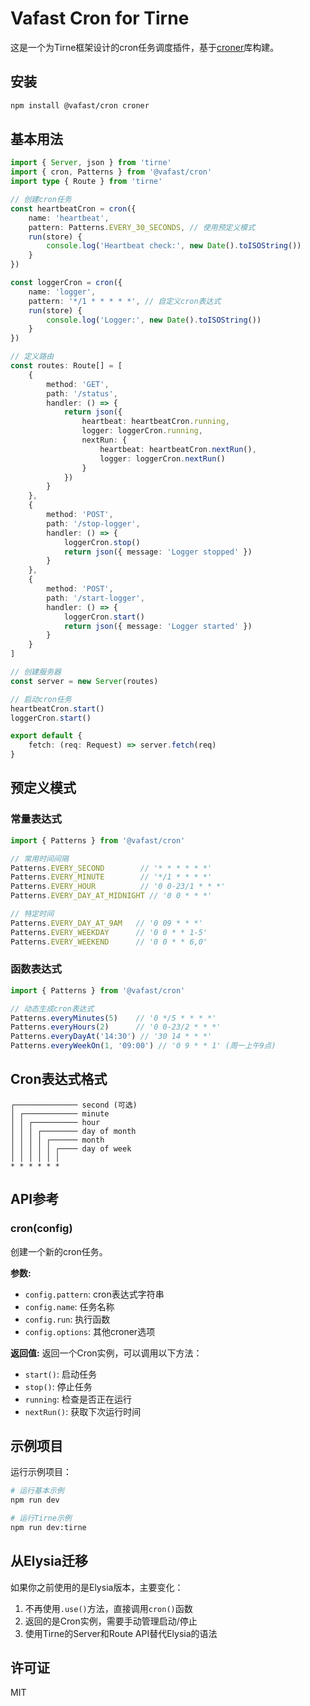# Vafast Cron for Tirne

这是一个为Tirne框架设计的cron任务调度插件，基于[croner](https://github.com/hexagon/croner)库构建。

## 安装

```bash
npm install @vafast/cron croner
```

## 基本用法

```typescript
import { Server, json } from 'tirne'
import { cron, Patterns } from '@vafast/cron'
import type { Route } from 'tirne'

// 创建cron任务
const heartbeatCron = cron({
	name: 'heartbeat',
	pattern: Patterns.EVERY_30_SECONDS, // 使用预定义模式
	run(store) {
		console.log('Heartbeat check:', new Date().toISOString())
	}
})

const loggerCron = cron({
	name: 'logger',
	pattern: '*/1 * * * * *', // 自定义cron表达式
	run(store) {
		console.log('Logger:', new Date().toISOString())
	}
})

// 定义路由
const routes: Route[] = [
	{
		method: 'GET',
		path: '/status',
		handler: () => {
			return json({
				heartbeat: heartbeatCron.running,
				logger: loggerCron.running,
				nextRun: {
					heartbeat: heartbeatCron.nextRun(),
					logger: loggerCron.nextRun()
				}
			})
		}
	},
	{
		method: 'POST',
		path: '/stop-logger',
		handler: () => {
			loggerCron.stop()
			return json({ message: 'Logger stopped' })
		}
	},
	{
		method: 'POST',
		path: '/start-logger',
		handler: () => {
			loggerCron.start()
			return json({ message: 'Logger started' })
		}
	}
]

// 创建服务器
const server = new Server(routes)

// 启动cron任务
heartbeatCron.start()
loggerCron.start()

export default {
	fetch: (req: Request) => server.fetch(req)
}
```

## 预定义模式

### 常量表达式

```typescript
import { Patterns } from '@vafast/cron'

// 常用时间间隔
Patterns.EVERY_SECOND        // '* * * * * *'
Patterns.EVERY_MINUTE        // '*/1 * * * *'
Patterns.EVERY_HOUR          // '0 0-23/1 * * *'
Patterns.EVERY_DAY_AT_MIDNIGHT // '0 0 * * *'

// 特定时间
Patterns.EVERY_DAY_AT_9AM   // '0 09 * * *'
Patterns.EVERY_WEEKDAY      // '0 0 * * 1-5'
Patterns.EVERY_WEEKEND      // '0 0 * * 6,0'
```

### 函数表达式

```typescript
import { Patterns } from '@vafast/cron'

// 动态生成cron表达式
Patterns.everyMinutes(5)    // '0 */5 * * * *'
Patterns.everyHours(2)      // '0 0-23/2 * * *'
Patterns.everyDayAt('14:30') // '30 14 * * *'
Patterns.everyWeekOn(1, '09:00') // '0 9 * * 1' (周一上午9点)
```

## Cron表达式格式

```
┌────────────── second (可选)
│ ┌──────────── minute
│ │ ┌────────── hour
│ │ │ ┌──────── day of month
│ │ │ │ ┌────── month
│ │ │ │ │ ┌──── day of week
│ │ │ │ │ │
* * * * * *
```

## API参考

### cron(config)

创建一个新的cron任务。

**参数:**
- `config.pattern`: cron表达式字符串
- `config.name`: 任务名称
- `config.run`: 执行函数
- `config.options`: 其他croner选项

**返回值:**
返回一个Cron实例，可以调用以下方法：
- `start()`: 启动任务
- `stop()`: 停止任务
- `running`: 检查是否正在运行
- `nextRun()`: 获取下次运行时间

## 示例项目

运行示例项目：

```bash
# 运行基本示例
npm run dev

# 运行Tirne示例
npm run dev:tirne
```

## 从Elysia迁移

如果你之前使用的是Elysia版本，主要变化：

1. 不再使用`.use()`方法，直接调用`cron()`函数
2. 返回的是Cron实例，需要手动管理启动/停止
3. 使用Tirne的Server和Route API替代Elysia的语法

## 许可证

MIT
